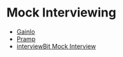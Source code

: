 # Mock Interviewing

- [Gainlo](http://www.gainlo.co/)
- [Pramp](https://www.pramp.com/)
- [interviewBit Mock Interview](https://www.interviewbit.com/mock-interview/)
